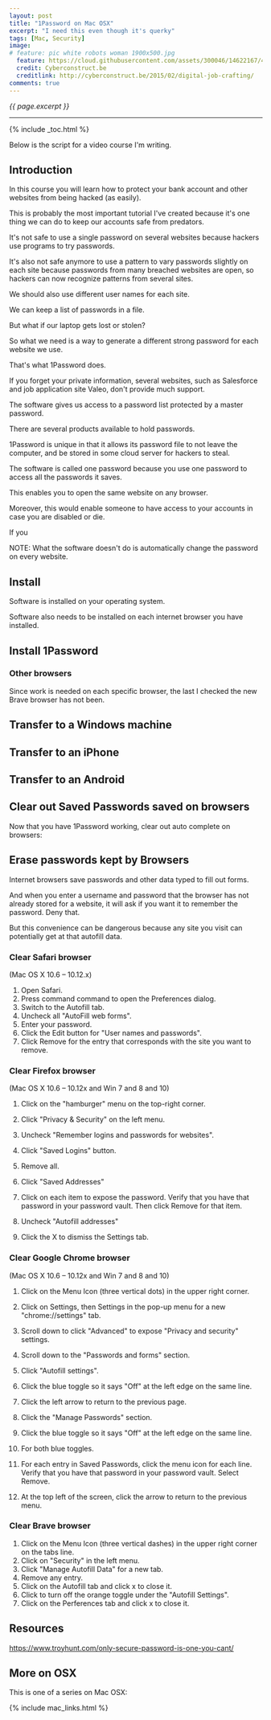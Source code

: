 ```yaml
---
layout: post
title: "1Password on Mac OSX"
excerpt: "I need this even though it's querky"
tags: [Mac, Security]
image:
# feature: pic white robots woman 1900x500.jpg
  feature: https://cloud.githubusercontent.com/assets/300046/14622167/45abd918-0585-11e6-8537-a58e0b55e3ec.jpg
  credit: Cyberconstruct.be
  creditlink: http://cyberconstruct.be/2015/02/digital-job-crafting/
comments: true
---
```

<i>{{ page.excerpt }}</i>
<hr />

{% include _toc.html %}

Below is the script for a video course I'm writing.


## Introduction

In this course you will learn how to protect your bank account and other 
websites from being hacked (as easily).

This is probably the most important tutorial I've created
because it's one thing we can do to keep our accounts safe from predators.

It's not safe to use a single password on several websites
because hackers use programs to try passwords.

It's also not safe anymore to use a pattern to vary passwords slightly on each site
because passwords from many breached websites are open,
so hackers can now recognize patterns from several sites.

We should also use different user names for each site.

We can keep a list of passwords in a file.

But what if our laptop gets lost or stolen?

So what we need is a way to generate a different strong password for each website we use.

That's what 1Password does.



If you forget your private information,
several websites, such as Salesforce and job application site Valeo, 
don't provide much support.



The software gives us access to a password list protected by a master password.


There are several products available to hold passwords.

1Password is unique in that it allows its password file to not leave the computer,
and be stored in some cloud server for hackers to steal.

The software is called one password because you use one password to access 
all the passwords it saves.

This enables you to open the same website on any browser.

Moreover, this would enable someone to have access to your accounts in case you are disabled or die.

If you 



NOTE: What the software doesn't do is automatically change the password on every website.


## Install

Software is installed on your operating system.

Software also needs to be installed on each internet browser you have installed.



## Install 1Password

### Other browsers

   Since work is needed on each specific browser,
   the last I checked the new Brave browser has not been.

## Transfer to a Windows machine

## Transfer to an iPhone

## Transfer to an Android

## Clear out Saved Passwords saved on browsers

Now that you have 1Password working, clear out auto complete on browsers:

## Erase passwords kept by Browsers

Internet browsers save passwords and other data typed to fill out forms.

And when you enter a username and password that the browser has not already stored for a website, it will ask if you want it to remember the password. Deny that.

But this convenience can be dangerous because any site you visit can potentially get at that autofill data.

### Clear Safari browser

(Mac OS X 10.6 – 10.12.x)

1. Open Safari.
2. Press command command to open the Preferences dialog.
3. Switch to the Autofill tab.
4. Uncheck all "AutoFill web forms".
5. Enter your password.
6. Click the Edit button for "User names and passwords".
7. Click Remove for the entry that corresponds with the site you want to remove.

### Clear Firefox  browser

(Mac OS X 10.6 – 10.12x and Win 7 and 8 and 10)

1. Click on the "hamburger" menu on the top-right corner.
2. Click "Privacy & Security" on the left menu.
3. Uncheck "Remember logins and passwords for websites".
4. Click "Saved Logins" button.
6. Remove all.

7. Click "Saved Addresses"
8. Click on each item to expose the password. Verify that you have that password in your password vault. Then click Remove for that item.
9. Uncheck "Autofill addresses"

10. Click the X to dismiss the Settings tab.

### Clear Google Chrome  browser

(Mac OS X 10.6 – 10.12x and Win 7 and 8 and 10)

1. Click on the Menu Icon (three vertical dots) in the upper right corner.
2. Click on Settings, then Settings in the pop-up menu for a new "chrome://settings" tab.
3. Scroll down to click "Advanced" to expose "Privacy and security" settings.
4. Scroll down to the "Passwords and forms" section.
5. Click "Autofill settings".
6. Click the blue toggle so it says "Off" at the left edge on the same line.
7. Click the left arrow to return to the previous page.

8. Click the "Manage Passwords" section.
9. Click the blue toggle so it says "Off" at the left edge on the same line.
10. For both blue toggles.
11. For each entry in Saved Passwords, click the menu icon for each line. Verify that you have that password in your password vault. Select Remove.
12. At the top left of the screen, click the arrow to return to the previous menu.

### Clear Brave browser

1. Click on the Menu Icon (three vertical dashes) in the upper right corner on the tabs line.
2. Click on "Security" in the left menu.
3. Click "Manage Autofill Data" for a new tab.
4. Remove any entry.
5. Click on the Autofill tab and click x to close it.
6. Click to turn off the orange toggle under the "Autofill Settings".
7. Click on the Perferences tab and click x to close it.

## Resources

https://www.troyhunt.com/only-secure-password-is-one-you-cant/



## More on OSX

This is one of a series on Mac OSX:

{% include mac_links.html %}
